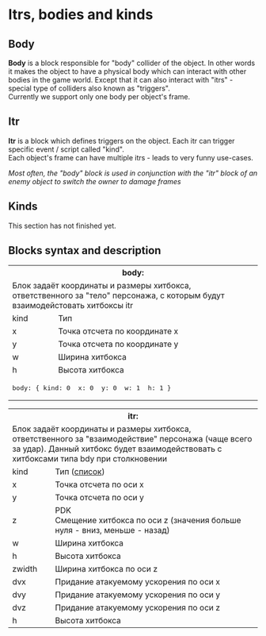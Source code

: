 # Itrs, bodies and kinds

## Body

**Body** is a block responsible for "body" collider of the object. In other words it makes the object to have a physical
body which can interact with other bodies in the game world. Except that it can also interact with "itrs" -
special type of colliders also known as "triggers". <br />
Currently we support only one body per object's frame.

## Itr

**Itr** is a block which defines triggers on the object. Each itr can trigger specific event / script called "kind". <br />
Each object's frame can have multiple itrs - leads to very funny use-cases.

*Most often, the "body" block is used in conjunction with the "itr" block of an enemy object to switch the owner to damage frames*


## Kinds

This section has not finished yet.


## Blocks syntax and description

<table class="info-table">
<tr>
<th colspan="2">body:</th>
</tr>

<tr>
<td colspan="2" class="block-descr">Блок задаёт координаты и размеры хитбокса, ответственного за "тело" персонажа, с которым будут взаимодейстовать хитбоксы itr</td>
</tr>

<tr>
<td class="state-num">kind</td>
<td class="state-desc">Тип</td>
</tr>
<tr>
<td class="state-num">x</td>
<td class="state-desc">Точка отсчета по координате x</td>
</tr>
<tr>
<td class="state-num">y</td>
<td class="state-desc">Точка отсчета по координате y</td>
</tr>
<tr>
<td class="state-num">w</td>
<td class="state-desc">Ширина хитбокса</td>
</tr>
<tr>
<td class="state-num">h</td>
<td class="state-desc">Высота хитбокса</td>
</tr>
<tr>
<td colspan="2"  class="state-desc">
<pre class="dc-code">
body: { kind: 0  x: 0  y: 0  w: 1  h: 1 }
</pre>
</td>
</tr>
</table>

<table class="info-table">
<tr>
<th colspan="2">itr:</th>
</tr>
<tr>
<td colspan="2" class="block-descr">Блок задаёт координаты и размеры хитбокса, ответственного за "взаимодействие" персонажа (чаще всего за удар). Данный хитбокс будет взаимодействовать с хитбоксами типа bdy при столкновении</td>
</tr>
<tr>
<td class="state-num">kind</td>
<td class="state-desc">Тип (<a href="">список</a>)</td>
</tr>
<tr>
<td class="state-num">x</td>
<td class="state-desc">Точка отсчета по оси x</td>
</tr>
<tr>
<td class="state-num">y</td>
<td class="state-desc">Точка отсчета по оси y</td>
</tr>
<tr>
<td class="state-num">z</td>
<td class="state-desc">
<div class="engine">PDK</div> Смещение хитбокса по оси z (значения больше нуля - вниз, меньше - назад)
</td>
</tr>
<tr>
<td class="state-num">w</td>
<td class="state-desc">Ширина хитбокса</td>
</tr>
<tr>
<td class="state-num">h</td>
<td class="state-desc">Высота хитбокса</td>
</tr>
<tr>
<td class="state-num">zwidth</td>
<td class="state-desc">Ширина хитбокса по оси z</td>
</tr>
<tr>
<td class="state-num">dvx</td>
<td class="state-desc">Придание атакуемому ускорения по оси x</td>
</tr>
<tr>
<td class="state-num">dvy</td>
<td class="state-desc">Придание атакуемому ускорения по оси y</td>
</tr>
<tr>
<td class="state-num">dvz</td>
<td class="state-desc">Придание атакуемому ускорения по оси z</td>
</tr>
<tr>
<td class="state-num">h</td>
<td class="state-desc">Высота хитбокса</td>
</tr>
</table>